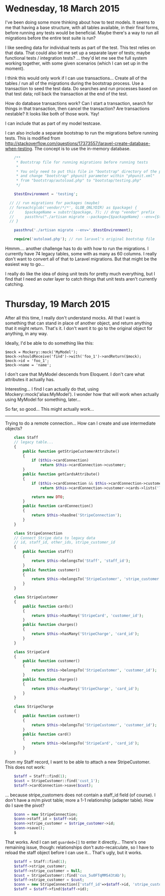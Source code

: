 Wednesday, 18 March 2015
========================
I've been doing some more thinking about how to test models. It seems to me that having a base structure, with all tables available, in their final forms, before running any tests would be beneficial. Maybe there's a way to run all migrations before the entire test suite is run?

I like seeding data for individual tests as part of the test. This test relies on that data. That could also let me set up a separate layer of tests; maybe functional tests / integration tests? ... they'd let me see the full system working together, with some given scenarios (which I can set up in the moment).

I think this would only work if I can use transactions... Create all of the tables / run all of the migrations during the bootstrap process. Use a transaction to seed the test data. Do searches and run processes based on that test data; roll back the transaction at the end of the test.

How do database transactions work? Can I start a transaction, search for things in that transaction, then cancel the transaction? Are transactions nestable? It looks like both of those work. Yay!

I can include that as part of my model testcase.

I can also include a separate bootstrap to run the migrations before running tests. This is modified from http://stackoverflow.com/questions/17373557/laravel-create-database-when-testing. The concept is to use the in-memory database.


```php
    /**
     * Bootstrap file for running migrations before running tests
     *
     * You only need to put this file in "bootstrap" directory of the project
     * and change "bootstrap" phpunit parameter within "phpunit.xml"
     * from "bootstrap/autoload.php" to "bootstap/testing.php"
     */

    $testEnvironment = 'testing';

  // // run migrations for packages (maybe)
  // foreach(glob('vendor/*/*', GLOB_ONLYDIR) as $package) {
  //     $packageName = substr($package, 7); // drop "vendor" prefix
  //     passthru("./artisan migrate --package={$packageName} --env={$testEnvironment}");
  // }

    passthru('./artisan migrate --env='.$testEnvironment);

    require('autoload.php'); // run laravel's original bootstap file
```

Hmmm.... another challenge has to do with how to run the migrations. I currently have 74 legacy tables, some with as many as 60 columns. I really don't want to convert all of that to Laravel migrations. But that might be the easiest way to go...

I really do like the idea of doing unit tests for pretty much everything, but I find that I need an outer layer to catch things that unit tests aren't currently catching.



Thursday, 19 March 2015
========================
After all this time, I really don't understand mocks. All that I want is something that can stand in place of another object, and return anything that it might return. That's it. I don't want it to go to the original object for anything, in any way. 

Ideally, I'd be able to do something like this:

    $mock = Mockery::mock('MyModel');
    $mock->shouldReceive('find')->with('foo_1')->andReturn($mock);
    $mock->id = 'foo_1';
    $mock->name = 'name';

I don't care that MyModel descends from Eloquent. I don't care what attributes it actually has. 

Interesting... I find I can actually do that, using Mockery::mock('alias:MyModel'). I wonder how that will work when actually using MyModel for something, later...

So far, so good... This might actually work...

---

Trying to do a remote connection... How can I create and use intermediate objects?

```php
    class Staff
    // legacy table...
    {
        public function getStripeCustomerAttribute()
        {
            if ($this->cardConnection)
                return $this->cardConnection->customer;
        }
        public function getCardsAttribute()
        {
            if ($this->cardConnection && $this->cardConnection->customer)
                return $this->cardConnection->customer->cards->lists('last4');

            return new DTO;
        }
        public function cardConnection()
        {
            return $this->hasOne('StripeConnection');
        }
    }

    class StripeConnection
    // Connect Stripe data to legacy data
    // id, staff_id, other_ids, stripe_customer_id
    {
        public function staff()
        {
            return $this->belongsTo('Staff', 'staff_id');
        }
        public function customer()
        {
            return $this->belongsTo('StripeCustomer', 'stripe_customer');
        }
    }

    class StripeCustomer
    {
        public function cards()
        {
            return $this->hasMany('StripeCard', 'customer_id');
        }
        public function charges()
        {
            return $this->hasMany('StripeCharge', 'card_id');
        }
    }

    class StripeCard
    {
        public function customer()
        {
            return $this->belongsTo('StripeCustomer', 'customer_id');
        }
        public function charges()
        {
            return $this->hasMany('StripeCharge', 'card_id');
        }
    }

    class StripeCharge
    {
        public function customer()
        {
            return $this->belongsTo('StripeCustomer', 'customer_id');
        }
        public function card()
        {
            return $this->belongsTo('StripeCard', 'card_id');
        }
    }
```

From my Staff record, I want to be able to attach a new StripeCustomer. This does not work:

```php
    $staff = Staff::find(1);
    $cust = StripeCustomer::find('cust_1');
    $staff->cardConnection->save($cust);
```

... because stripe_customers does not contain a staff_id field (of course). I don't have a m/m pivot table; more a 1-1 relationship (adapter table). How do I save the pivot?

```php
    $conn = new StripeConnection;
    $conn->staff_id = $staff->id;
    $conn->stripe_customer = $stripe_customer->id;
    $conn->save();
    $
```

That works. And I can set `guarded=[]` to enter it directly... There's one remaining issue, though: relationships don't auto-recalculate, so I have to reload the staff object before I can use it... That's ugly, but it works.

```php
    $staff = Staff::find(1);
    $staff->stripe_customer;
    $staff->stripe_customer = Null;
    $cust = StripeCustomer::find('cus_5u0FTqMMS43tAb');
    $staff->stripe_customer = $cust;
    $conn = new StripeConnection(['staff_id'=>$staff->id, 'stripe_customer'=>$cust->id]);
    $staff = $staff->find($staff->id);
```

